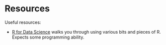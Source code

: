 # Resources

Useful resources:

* [R for Data Science](http://r4ds.had.co.nz/) walks you through using various bits and pieces of R. Expects some 
  programming ability.

